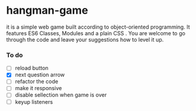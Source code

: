 # hangman-game

it is a simple web game built according to object-oriented programming. It features ES6 Classes, Modules and a plain CSS . You are welcome to go through the code and leave your suggestions how to level it up.

### To do

- [ ] reload button
- [x] next question arrow
- [ ] refactor the code
- [ ] make it responsive
- [ ] disable sellection when game is over
- [ ] keyup listeners
